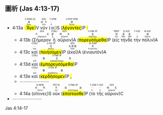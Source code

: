 ## 圖析 (Jas 4:13-17)

- 4:13a (<RUBY><ruby><ruby><mark class='verb'>Ἄγε</mark><rt>ἄγω</rt></ruby><rt>嗐</rt></ruby><rt>V-PAM-2S</rt></RUBY>)V <RUBY><ruby><ruby>νῦν<rt>νῦν</rt></ruby><rt>如今</rt></ruby><rt>ADV</rt></RUBY> (<RUBY><ruby><ruby>οἱ<rt>ὀ</rt></ruby><rt>-</rt></ruby><rt>T-VPM</rt></RUBY>)S (<RUBY><ruby><ruby><mark class='ptc'>λέγοντες</mark><rt>λέγω</rt></ruby><rt>說</rt></ruby><rt>V-PAP-VPM</rt></RUBY>)P <mark class='punctuation'>·</mark> 
	- 4:13b (<RUBY><ruby><ruby>Σήμερον<rt>σήμερον</rt></ruby><rt>今天</rt></ruby><rt>ADV</rt></RUBY> <RUBY><ruby><ruby>ἢ<rt>ἤ</rt></ruby><rt>或</rt></ruby><rt>CONJ</rt></RUBY> <RUBY><ruby><ruby>αὔριον<rt>αὔριον</rt></ruby><rt>明天</rt></ruby><rt>ADV</rt></RUBY>)A (<RUBY><ruby><ruby><mark class='verb'>πορευσόμεθα</mark><rt>πορεύω</rt></ruby><rt>去</rt></ruby><rt>V-FMI-1P</rt></RUBY>)P (<RUBY><ruby><ruby>εἰς<rt>εἰς</rt></ruby><rt>到</rt></ruby><rt>PREP</rt></RUBY> <RUBY><ruby><ruby>τήνδε<rt>ὅδε, ἥδε</rt></ruby><rt>某某</rt></ruby><rt>D-ASF</rt></RUBY> <RUBY><ruby><ruby>τὴν<rt>ὀ</rt></ruby><rt>-</rt></ruby><rt>T-ASF</rt></RUBY> <RUBY><ruby><ruby>πόλιν<rt>πόλις</rt></ruby><rt>城</rt></ruby><rt>N-ASF</rt></RUBY>)A
	- 4:13c <RUBY><ruby><ruby>καὶ<rt>καί</rt></ruby><rt>-</rt></ruby><rt>CONJ</rt></RUBY> (<RUBY><ruby><ruby><mark class='verb'>ποιήσομεν</mark><rt>ποιέω</rt></ruby><rt>住</rt></ruby><rt>V-FAI-1P</rt></RUBY>)P (<RUBY><ruby><ruby>ἐκεῖ<rt>ἐκεῖ</rt></ruby><rt>在那裡</rt></ruby><rt>ADV</rt></RUBY>)A (<RUBY><ruby><ruby>ἐνιαυτὸν<rt>ἐνιαυτός</rt></ruby><rt>年</rt></ruby><rt>N-ASM</rt></RUBY>)A
	- 4:13d <RUBY><ruby><ruby>καὶ<rt>καί</rt></ruby><rt>-</rt></ruby><rt>CONJ</rt></RUBY> (<RUBY><ruby><ruby><mark class='verb'>ἐμπορευσόμεθα</mark><rt>ἐμπορεύομαι</rt></ruby><rt>做生意</rt></ruby><rt>V-FMI-1P</rt></RUBY>)P
	- 4:13e <RUBY><ruby><ruby>καὶ<rt>καί</rt></ruby><rt>-</rt></ruby><rt>CONJ</rt></RUBY> (<RUBY><ruby><ruby><mark class='verb'>κερδήσομεν</mark><rt>κερδαίνω</rt></ruby><rt>賺錢</rt></ruby><rt>V-FAI-1P</rt></RUBY>)P <mark class='punctuation'>,</mark>
	- ⋯⋯⋯⋯⋯⋯⋯
	- 4:14a (<RUBY><ruby><ruby>οἵτινες<rt>ὅστις</rt></ruby><rt>你們</rt></ruby><rt>R-NPM</rt></RUBY>)S <RUBY><ruby><ruby>οὐκ<rt>οὐ</rt></ruby><rt>不</rt></ruby><rt>PRT-N</rt></RUBY> (<RUBY><ruby><ruby><mark class='verb'>ἐπίστασθε</mark><rt>ἐπίσταμαι</rt></ruby><rt>知道</rt></ruby><rt>V-PMI-2P</rt></RUBY>)P (<RUBY><ruby><ruby>τὸ<rt>ὀ</rt></ruby><rt>-</rt></ruby><rt>T-ASN</rt></RUBY> <RUBY><ruby><ruby>τῆς<rt>ὀ</rt></ruby><rt>-</rt></ruby><rt>T-GSF</rt></RUBY> <RUBY><ruby><ruby>αὔριον<rt>αὔριον</rt></ruby><rt>明天</rt></ruby><rt>ADV</rt></RUBY>)C 
- ⋯⋯⋯⋯⋯⋯⋯

Jas 4:14-17
